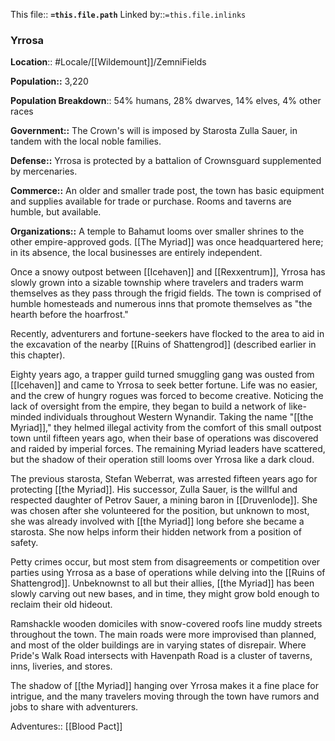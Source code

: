 This file:: **`=this.file.path`**
Linked by::`=this.file.inlinks`
### Yrrosa
**Location**:: #Locale/[[Wildemount]]/ZemniFields 

**Population::** 3,220 

**Population Breakdown**:: 54% humans, 28% dwarves, 14% elves, 4% other races

**Government::** The Crown's will is imposed by Starosta Zulla Sauer, in tandem with the local noble families.

**Defense::** Yrrosa is protected by a battalion of Crownsguard supplemented by mercenaries.

**Commerce::** An older and smaller trade post, the town has basic equipment and supplies available for trade or purchase. Rooms and taverns are humble, but available.

**Organizations::** A temple to Bahamut looms over smaller shrines to the other empire-approved gods. [[The Myriad]] was once headquartered here; in its absence, the local businesses are entirely independent.

Once a snowy outpost between [[Icehaven]] and [[Rexxentrum]], Yrrosa has slowly grown into a sizable township where travelers and traders warm themselves as they pass through the frigid fields. The town is comprised of humble homesteads and numerous inns that promote themselves as "the hearth before the hoarfrost."

Recently, adventurers and fortune-seekers have flocked to the area to aid in the excavation of the nearby [[Ruins of Shattengrod]] (described earlier in this chapter).

Eighty years ago, a trapper guild turned smuggling gang was ousted from [[Icehaven]] and came to Yrrosa to seek better fortune. Life was no easier, and the crew of hungry rogues was forced to become creative. Noticing the lack of oversight from the empire, they began to build a network of like-minded individuals throughout Western Wynandir. Taking the name "[[the Myriad]]," they helmed illegal activity from the comfort of this small outpost town until fifteen years ago, when their base of operations was discovered and raided by imperial forces. The remaining Myriad leaders have scattered, but the shadow of their operation still looms over Yrrosa like a dark cloud.

The previous starosta, Stefan Weberrat, was arrested fifteen years ago for protecting [[the Myriad]]. His successor, Zulla Sauer, is the willful and respected daughter of Petrov Sauer, a mining baron in [[Druvenlode]]. She was chosen after she volunteered for the position, but unknown to most, she was already involved with [[the Myriad]] long before she became a starosta. She now helps inform their hidden network from a position of safety.

Petty crimes occur, but most stem from disagreements or competition over parties using Yrrosa as a base of operations while delving into the [[Ruins of Shattengrod]]. Unbeknownst to all but their allies, [[the Myriad]] has been slowly carving out new bases, and in time, they might grow bold enough to reclaim their old hideout.

Ramshackle wooden domiciles with snow-covered roofs line muddy streets throughout the town. The main roads were more improvised than planned, and most of the older buildings are in varying states of disrepair. Where Pride's Walk Road intersects with Havenpath Road is a cluster of taverns, inns, liveries, and stores.

The shadow of [[the Myriad]] hanging over Yrrosa makes it a fine place for intrigue, and the many travelers moving through the town have rumors and jobs to share with adventurers.

Adventures:: [[Blood Pact]]